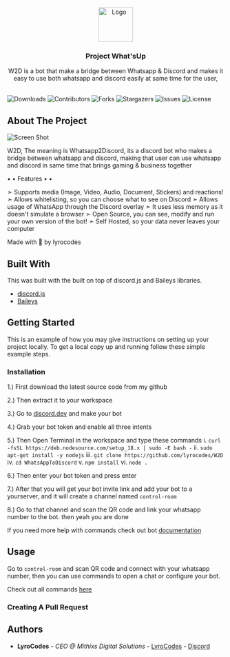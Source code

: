 <br/>
<p align="center">
  <a href="https://github.com/lyrocodes/W2D">
    <img src="https://i.imgur.com/aDnCKuA.png" alt="Logo" width="80" height="80">
  </a>

  <h3 align="center">Project What'sUp</h3>

  <p align="center">
    W2D is a bot that make a bridge between Whatsapp & Discord and makes it easy to use both whatsapp and discord easily at same time for the user, 
    <br/>
    <br/>
  </p>
</p>

![Downloads](https://img.shields.io/github/downloads/lyrocodes/W2D/total) ![Contributors](https://img.shields.io/github/contributors/lyrocodes/W2D?color=dark-green) ![Forks](https://img.shields.io/github/forks/lyrocodes/W2D?style=social) ![Stargazers](https://img.shields.io/github/stars/lyrocodes/W2D?style=social) ![Issues](https://img.shields.io/github/issues/lyrocodes/W2D) ![License](https://img.shields.io/github/license/lyrocodes/W2D) 

## About The Project

![Screen Shot](https://i.imgur.com/wv477lj.png)

W2D, The meaning is Whatsapp2Discord, its a discord bot who makes a bridge between whatsapp and discord, making that user can use whatsapp and discord in same time that brings gaming & business together

• • Features • • 

➣ Supports media (Image, Video, Audio, Document, Stickers) and reactions!
➣ Allows whitelisting, so you can choose what to see on Discord
➣ Allows usage of WhatsApp through the Discord overlay
➣ It uses less memory as it doesn't simulate a browser
➣ Open Source, you can see, modify and run your own version of the bot!
➣ Self Hosted, so your data never leaves your computer

Made with 💓 by lyrocodes

## Built With

This was built with the built on top of discord.js and Baileys libraries.

* [discord.js](https://github.com/discordjs/discord.js)
* [Baileys](https://github.com/WhiskeySockets/Baileys)

## Getting Started

This is an example of how you may give instructions on setting up your project locally.
To get a local copy up and running follow these simple example steps.

### Installation

1.) First download the latest source code from my github

2.) Then extract it to your workspace

3.) Go to [discord.dev](https://discord.dev) and make your bot

4.) Grab your bot token and enable all three intents

5.) Then Open Terminal in the workspace and type these commands
       i. `curl -fsSL https://deb.nodesource.com/setup_18.x | sudo -E bash -`
       ii. `sudo apt-get install -y nodejs`
       iii. `git clone https://github.com/lyrocodes/W2D`
        iv. `cd WhatsAppToDiscord`
         v. `npm install`
          vi. `node .`

6.) Then enter your bot token and press enter

7.) After that you will get your bot invite link and add your bot to a yourserver, and it will create a channel named `control-room`

8.) Go to that channel and scan the QR code and link your whatsapp number to the bot. then yeah you are done

   If you need more help with commands check out bot [documentation](https://discord.gg/xxrxwTu9F4)

## Usage

Go to `control-room` and scan QR code and connect with your whatsapp number, then you can use commands to open a chat or configure your bot.

Check out all commands [here](https://discord.gg/xxrxwTu9F4)

### Creating A Pull Request



## Authors

* **LyroCodes** - *CEO @ Mithixs Digital Solutions* - [LyroCodes](https://github.com/lyrocodes/) - [Discord](https://discord.gg/4ScGt5wwg5)

